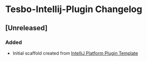 <!-- Keep a Changelog guide -> https://keepachangelog.com -->

# Tesbo-Intellij-Plugin Changelog

## [Unreleased]
### Added
- Initial scaffold created from [IntelliJ Platform Plugin Template](https://github.com/JetBrains/intellij-platform-plugin-template)
